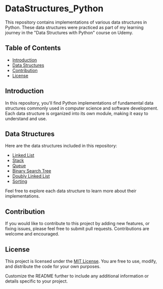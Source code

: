 # DataStructures_Python

This repository contains implementations of various data structures in Python. These data structures were practiced as part of my learning journey in the "Data Structures with Python" course on Udemy.

## Table of Contents

- [Introduction](#introduction)
- [Data Structures](#data-structures)
- [Contribution](#contribution)
- [License](#License)

## Introduction

In this repository, you'll find Python implementations of fundamental data structures commonly used in computer science and software development. Each data structure is organized into its own module, making it easy to understand and use.

## Data Structures

Here are the data structures included in this repository:

- [Linked List](https://github.com/Chethan-Mns/DataStructures_Python/tree/main/Linked%20List)
- [Stack](https://github.com/Chethan-Mns/DataStructures_Python/tree/main/Stack)
- [Queue](https://github.com/Chethan-Mns/DataStructures_Python/tree/main/Queue)
- [Binary Search Tree](https://github.com/Chethan-Mns/DataStructures_Python/tree/main/BST)
- [Doubly Linked List](https://github.com/Chethan-Mns/DataStructures_Python/tree/main/Doubly%20Linked%20List)
- [Sorting](https://github.com/Chethan-Mns/DataStructures_Python/tree/main/Sorting)

Feel free to explore each data structure to learn more about their implementations.


## Contribution

If you would like to contribute to this project by adding new features, or fixing issues, please feel free to submit pull requests. Contributions are welcome and encouraged.

## License

This project is licensed under the [MIT License](LICENSE). You are free to use, modify, and distribute the code for your own purposes.

Customize the README further to include any additional information or details specific to your project.



